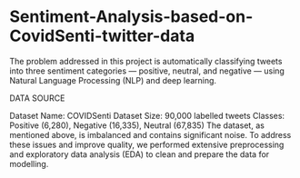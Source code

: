 # Sentiment-Analysis-based-on-CovidSenti-twitter-data
The problem addressed in this project is automatically classifying tweets into three sentiment categories — positive, neutral, and negative — using Natural Language Processing (NLP) and deep learning.

DATA SOURCE

Dataset Name: COVIDSenti
Dataset Size: 90,000 labelled tweets
Classes: Positive (6,280), Negative (16,335), Neutral (67,835)
The dataset, as mentioned above, is imbalanced and contains significant noise. To address these issues and improve quality, we performed extensive preprocessing and exploratory data analysis (EDA) to clean and prepare the data for modelling.
